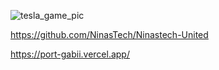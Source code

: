 




<!---
ruthss0/ruthss0 is a ✨ special ✨ repository because its `README.md` (this file) appears on your GitHub profile.
You can click the Preview link to take a look at your changes.
--->

![tesla_game_pic](https://github.com/ruthss0/ruthss0/assets/82294375/8d453cbc-8daf-48bd-b994-ddfd023aedf5)




https://github.com/NinasTech/Ninastech-United

https://port-gabii.vercel.app/ 






